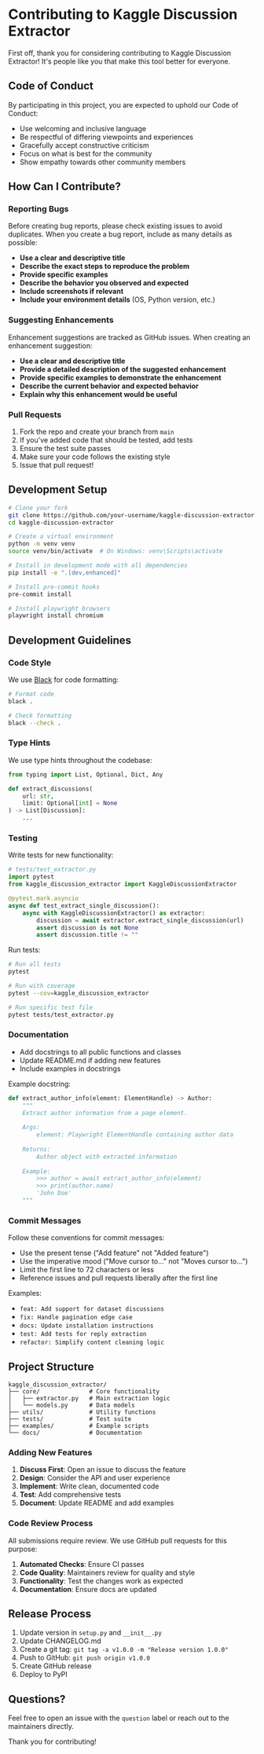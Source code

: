 # Contributing to Kaggle Discussion Extractor

First off, thank you for considering contributing to Kaggle Discussion Extractor! It's people like you that make this tool better for everyone.

## Code of Conduct

By participating in this project, you are expected to uphold our Code of Conduct:

- Use welcoming and inclusive language
- Be respectful of differing viewpoints and experiences
- Gracefully accept constructive criticism
- Focus on what is best for the community
- Show empathy towards other community members

## How Can I Contribute?

### Reporting Bugs

Before creating bug reports, please check existing issues to avoid duplicates. When you create a bug report, include as many details as possible:

- **Use a clear and descriptive title**
- **Describe the exact steps to reproduce the problem**
- **Provide specific examples**
- **Describe the behavior you observed and expected**
- **Include screenshots if relevant**
- **Include your environment details** (OS, Python version, etc.)

### Suggesting Enhancements

Enhancement suggestions are tracked as GitHub issues. When creating an enhancement suggestion:

- **Use a clear and descriptive title**
- **Provide a detailed description of the suggested enhancement**
- **Provide specific examples to demonstrate the enhancement**
- **Describe the current behavior and expected behavior**
- **Explain why this enhancement would be useful**

### Pull Requests

1. Fork the repo and create your branch from `main`
2. If you've added code that should be tested, add tests
3. Ensure the test suite passes
4. Make sure your code follows the existing style
5. Issue that pull request!

## Development Setup

```bash
# Clone your fork
git clone https://github.com/your-username/kaggle-discussion-extractor.git
cd kaggle-discussion-extractor

# Create a virtual environment
python -m venv venv
source venv/bin/activate  # On Windows: venv\Scripts\activate

# Install in development mode with all dependencies
pip install -e ".[dev,enhanced]"

# Install pre-commit hooks
pre-commit install

# Install playwright browsers
playwright install chromium
```

## Development Guidelines

### Code Style

We use [Black](https://github.com/psf/black) for code formatting:

```bash
# Format code
black .

# Check formatting
black --check .
```

### Type Hints

We use type hints throughout the codebase:

```python
from typing import List, Optional, Dict, Any

def extract_discussions(
    url: str,
    limit: Optional[int] = None
) -> List[Discussion]:
    ...
```

### Testing

Write tests for new functionality:

```python
# tests/test_extractor.py
import pytest
from kaggle_discussion_extractor import KaggleDiscussionExtractor

@pytest.mark.asyncio
async def test_extract_single_discussion():
    async with KaggleDiscussionExtractor() as extractor:
        discussion = await extractor.extract_single_discussion(url)
        assert discussion is not None
        assert discussion.title != ""
```

Run tests:

```bash
# Run all tests
pytest

# Run with coverage
pytest --cov=kaggle_discussion_extractor

# Run specific test file
pytest tests/test_extractor.py
```

### Documentation

- Add docstrings to all public functions and classes
- Update README.md if adding new features
- Include examples in docstrings

Example docstring:

```python
def extract_author_info(element: ElementHandle) -> Author:
    """
    Extract author information from a page element.
    
    Args:
        element: Playwright ElementHandle containing author data
        
    Returns:
        Author object with extracted information
        
    Example:
        >>> author = await extract_author_info(element)
        >>> print(author.name)
        'John Doe'
    """
```

### Commit Messages

Follow these conventions for commit messages:

- Use the present tense ("Add feature" not "Added feature")
- Use the imperative mood ("Move cursor to..." not "Moves cursor to...")
- Limit the first line to 72 characters or less
- Reference issues and pull requests liberally after the first line

Examples:
- `feat: Add support for dataset discussions`
- `fix: Handle pagination edge case`
- `docs: Update installation instructions`
- `test: Add tests for reply extraction`
- `refactor: Simplify content cleaning logic`

## Project Structure

```
kaggle_discussion_extractor/
├── core/              # Core functionality
│   ├── extractor.py   # Main extraction logic
│   └── models.py      # Data models
├── utils/             # Utility functions
├── tests/             # Test suite
├── examples/          # Example scripts
└── docs/              # Documentation
```

### Adding New Features

1. **Discuss First**: Open an issue to discuss the feature
2. **Design**: Consider the API and user experience
3. **Implement**: Write clean, documented code
4. **Test**: Add comprehensive tests
5. **Document**: Update README and add examples

### Code Review Process

All submissions require review. We use GitHub pull requests for this purpose:

1. **Automated Checks**: Ensure CI passes
2. **Code Quality**: Maintainers review for quality and style
3. **Functionality**: Test the changes work as expected
4. **Documentation**: Ensure docs are updated

## Release Process

1. Update version in `setup.py` and `__init__.py`
2. Update CHANGELOG.md
3. Create a git tag: `git tag -a v1.0.0 -m "Release version 1.0.0"`
4. Push to GitHub: `git push origin v1.0.0`
5. Create GitHub release
6. Deploy to PyPI

## Questions?

Feel free to open an issue with the `question` label or reach out to the maintainers directly.

Thank you for contributing!